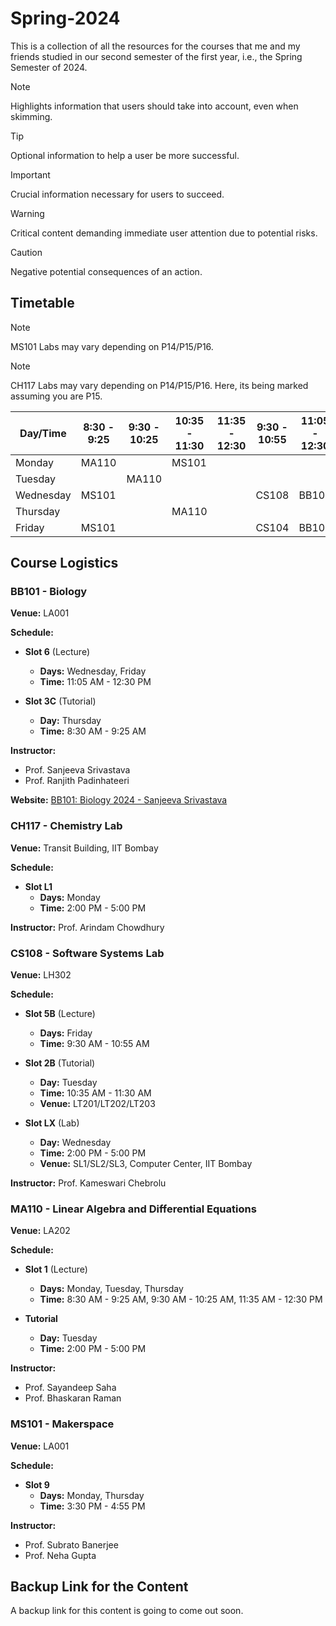 # Spring-2024

This is a collection of all the resources for the courses that me and my friends studied in our second semester of the first year, i.e., the Spring Semester of 2024.

> [!NOTE]  
> Highlights information that users should take into account, even when skimming.

> [!TIP]
> Optional information to help a user be more successful.

> [!IMPORTANT]  
> Crucial information necessary for users to succeed.

> [!WARNING]  
> Critical content demanding immediate user attention due to potential risks.

> [!CAUTION]
> Negative potential consequences of an action.

## Timetable

> [!NOTE]  
> MS101 Labs may vary depending on P14/P15/P16.

> [!NOTE]  
> CH117 Labs may vary depending on P14/P15/P16. Here, its being marked assuming you are P15.

| Day/Time  | 8:30 - 9:25 | 9:30 - 10:25  | 10:35 - 11:30 | 11:35 - 12:30  | 9:30 - 10:55 | 11:05 - 12:30  | 2:00 - 5:00 | 2:00 - 3:25  | 3:30 - 4:55 |
| ------------- | ------------- | ------------- | ------------- | ------------- | ------------- | ------------- | ------------- | ------------- | ------------- |
| Monday | MA110 |   | MS101 |   |   |   | CH117 |   |   |
| Tuesday |   | MA110 |   |   |   |   | MS101 |   |   |
| Wednesday | MS101 |   |   |   | CS108  | BB101 | CS104 |   |   |
| Thursday |   |   | MA110 |   |   |   |   |   |   |
| Friday | MS101 |   |   |   | CS104 | BB101 | MS101 |   |   |


## Course Logistics

### BB101 - Biology

**Venue:** LA001

**Schedule:**

- **Slot 6** (Lecture)
  - **Days:** Wednesday, Friday
  - **Time:** 11:05 AM - 12:30 PM

- **Slot 3C** (Tutorial)
  - **Day:** Thursday
  - **Time:** 8:30 AM - 9:25 AM
 
**Instructor:**
  - Prof. Sanjeeva Srivastava
  - Prof. Ranjith Padinhateeri

**Website:** [BB101: Biology 2024 - Sanjeeva Srivastava](https://drive.google.com/drive/folders/1FgzzCom1n6WKlgheQrFLA1U8rkJuISGT)

### CH117 - Chemistry Lab

**Venue:** Transit Building, IIT Bombay

**Schedule:**

- **Slot L1**
  - **Days:** Monday
  - **Time:** 2:00 PM - 5:00 PM

**Instructor:** Prof. Arindam Chowdhury

### CS108 - Software Systems Lab

**Venue:** LH302

**Schedule:**

- **Slot 5B** (Lecture)
  - **Days:** Friday
  - **Time:** 9:30 AM - 10:55 AM

- **Slot 2B** (Tutorial)
  - **Day:** Tuesday
  - **Time:** 10:35 AM - 11:30 AM
  - **Venue:** LT201/LT202/LT203

- **Slot LX** (Lab)
  - **Day:** Wednesday
  - **Time:** 2:00 PM - 5:00 PM
  - **Venue:** SL1/SL2/SL3, Computer Center, IIT Bombay
 
**Instructor:** Prof. Kameswari Chebrolu

### MA110 - Linear Algebra and Differential Equations

**Venue:** LA202

**Schedule:**

- **Slot 1** (Lecture)
  - **Days:** Monday, Tuesday, Thursday
  - **Time:** 8:30 AM - 9:25 AM, 9:30 AM - 10:25 AM, 11:35 AM - 12:30 PM

- **Tutorial**
  - **Day:** Tuesday
  - **Time:** 2:00 PM - 5:00 PM
 
**Instructor:**
  - Prof. Sayandeep Saha
  - Prof. Bhaskaran Raman

### MS101 - Makerspace

**Venue:** LA001

**Schedule:**

- **Slot 9**
  - **Days:** Monday, Thursday
  - **Time:** 3:30 PM - 4:55 PM
 
**Instructor:**
  - Prof. Subrato Banerjee
  - Prof. Neha Gupta

## Backup Link for the Content

A backup link for this content is going to come out soon.
